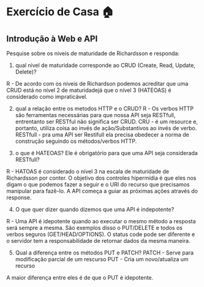 # Exercício de Casa 🏠 

## Introdução à Web e API

Pesquise sobre os niveis de maturidade de Richardsson e responda:
1) qual nivel de maturidade corresponde ao CRUD (Create, Read, Update, Delete)?

 R - De acordo com os níveis de Richardson podemos acreditar que uma CRUD está no nível 2 de maturidadejá que o nível 3 (HATEOAS) é considerado como impraticável.
 <link src="https://www.brunobrito.net.br/richardson-maturity-model"/>


2) qual a relação entre os metodos HTTP e o CRUD?
 R - Os verbos HTTP são ferramentas necessárias para que nossa API seja RESTfull, entrentanto ser RESTful não significa ser CRUD.
 CRU - é um resource e, portanto, utiliza coisa ao invés de ação/Substantivos ao invés de verbo.
 RESTfull - pra uma API ser Restifull ela precisa obedecer a norma de construção seguindo os métodos/verbos HTTP.

3) o que é HATEOAS? Ele é obrigatório para que uma API seja considerada RESTfull?

  R - HATOAS é considerado o nível 3 na escala de maturidade de Richardsson por conter. O objetivo dos controles hipermídia é que eles nos digam o que podemos fazer a seguir e o URI do recurso que precisamos manipular para fazê-lo.  A API começa a guiar as próximas ações através do response.

4) O que quer dizer quando dizemos que uma API é indepotente?

 R - Uma API é idepotente quando ao executar o mesmo método a resposta será sempre a mesma. São exemplos disso o PUT/DELETE e todos os
 verbos seguros (GET/HEAD/OPTIONS). O status code pode ser diferente e o servidor tem a responsabilidade de retornar dados da mesma maneira.

5) Qual a diferença entre os métodos PUT e PATCH?
 PATCH - Serve para modificação parcial de um rescurso
 PUT - Cria um novo/atualiza um recurso

A maior diferença entre eles é de que o PUT é idepotente.